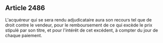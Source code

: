 Article 2486
----
L'acquéreur qui se sera rendu adjudicataire aura son recours tel que de droit
contre le vendeur, pour le remboursement de ce qui excède le prix stipulé par
son titre, et pour l'intérêt de cet excédent, à compter du jour de chaque
paiement.
